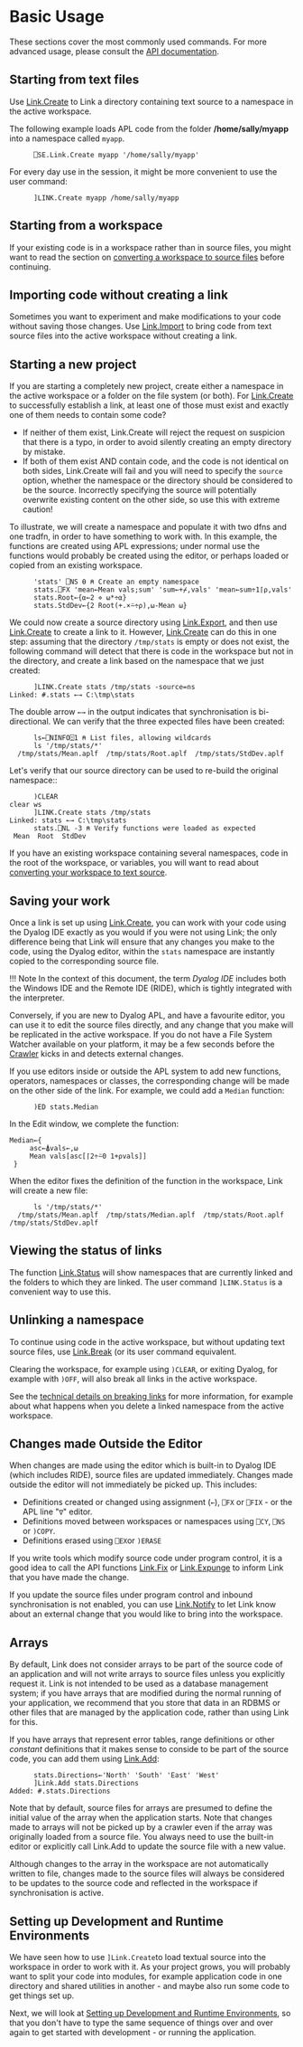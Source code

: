 # Basic Usage
These sections cover the most commonly used commands. For more advanced usage, please consult the [API documentation](/API).

## Starting from text files
Use [Link.Create](/API/Link.Create) to Link a directory containing text source to a namespace in the active workspace.

The following example loads APL code from the folder **/home/sally/myapp** into a namespace called `myapp`.

```APL
      ⎕SE.Link.Create myapp '/home/sally/myapp'
```

For every day use in the session, it might be more convenient to use the user command:
```APL
      ]LINK.Create myapp /home/sally/myapp
```

## Starting from a workspace
If your existing code is in a workspace rather than in source files, you might want to read the section on [converting a workspace to source files](WStoLink.md) before continuing.

## Importing code without creating a link
Sometimes you want to experiment and make modifications to your code without saving those changes. Use [Link.Import](/API/Link.Import) to bring code from text source files into the active workspace without creating a link.

## Starting a new project
If you are starting a completely new project, create either a namespace in the active workspace or a folder on the file system (or both). For [Link.Create](/API/Link.Create) to successfully establish a link, at least one of those must exist and exactly one of them needs to contain some code?

- If neither of them exist, Link.Create will reject the request on suspicion that there is a typo, in order to avoid silently creating an empty directory by mistake.
- If both of them exist AND contain code, and the code is not identical on both sides, Link.Create will fail and you will need to specify the  `source` option, whether the namespace or the directory should be considered to be the source. Incorrectly specifying the source will potentially overwrite existing content on the other side, so use this with extreme caution!

To illustrate, we will create a namespace and populate it with two dfns and one tradfn, in order to have something to work with. In this example, the functions are created using APL expressions; under normal use the functions would probably be created using the editor, or perhaps loaded or copied from an existing workspace.

```apl
      'stats' ⎕NS ⍬ ⍝ Create an empty namespace
      stats.⎕FX 'mean←Mean vals;sum' 'sum←+⌿,vals' 'mean←sum÷1⌈⍴,vals'
      stats.Root←{⍺←2 ⋄ ⍵*÷⍺}
      stats.StdDev←{2 Root(+.×⍨÷⍴),⍵-Mean ⍵}
```
We could now create a source directory using [Link.Export](/API/Link.Export.md), and then use [Link.Create](/API/Link.Create.md) to create a link to it. However, [Link.Create](/API/Link.Create.md) can do this in one step: assuming that the directory `/tmp/stats` is empty or does not exist, the following command will detect that there is code in the workspace but not in the directory, and create a link based on the namespace that we just created:

```apl
      ]LINK.Create stats /tmp/stats -source=ns
Linked: #.stats ←→ C:\tmp\stats
```
The double arrow `←→` in the output indicates that synchronisation is bi-directional. We can verify that the three expected files have been created:

```apl
      ls←⎕NINFO⍠1 ⍝ List files, allowing wildcards
      ls '/tmp/stats/*'
  /tmp/stats/Mean.aplf  /tmp/stats/Root.aplf  /tmp/stats/StdDev.aplf  
```
Let's verify that our source directory can be used to re-build the original namespace::

```apl
      )CLEAR
clear ws
      ]LINK.Create stats /tmp/stats
Linked: stats ←→ C:\tmp\stats
      stats.⎕NL -3 ⍝ Verify functions were loaded as expected
 Mean  Root  StdDev
```

If you have an existing workspace containing several namespaces, code in the root of the workspace, or variables, you will want to read about [converting your workspace to text source](WStoLink.md).

## Saving your work
Once a link is set up using [Link.Create](/API/Link.Create), you can work with your code using the Dyalog IDE exactly as you would if you were not using Link; the only difference being that Link will ensure that any changes you make to the code, using the Dyalog editor, within the `stats` namespace are instantly copied to the corresponding source file. 

!!! Note
	In the context of this document, the term *Dyalog IDE* includes both the Windows IDE and the Remote IDE (RIDE), which is tightly integrated with the interpreter.

Conversely, if you are new to Dyalog APL, and have a favourite editor, you can use it to edit the source files directly, and any change that you make will be replicated in the active workspace. If you do not have a File System Watcher available on your platform, it may be a few seconds before the [Crawler](/Crawler.md) kicks in and detects external changes.

If you use editors inside or outside the APL system to add new functions, operators, namespaces or classes,  the corresponding change will be made on the other side of the link. For example, we could add a `Median` function:

```apl
      )ED stats.Median
```

In the Edit window, we complete the function:

```apl
Median←{
     asc←⍋vals←,⍵
     Mean vals[asc[⌈2÷⍨0 1+⍴vals]]
 }
```

When the editor fixes the definition of the function in the workspace, Link will create a new file:


```apl
      ls '/tmp/stats/*'
  /tmp/stats/Mean.aplf  /tmp/stats/Median.aplf  /tmp/stats/Root.aplf  /tmp/stats/StdDev.aplf  
```

## Viewing the status of links
The function [Link.Status](../API/Link.Status.md) will show namespaces that are currently linked and the folders to which they are linked. The user command `]LINK.Status` is a convenient way to use this.

## Unlinking a namespace
To continue using code in the active workspace, but without updating text source files, use [Link.Break](../API/Link.Break.md) (or its user command equivalent.

Clearing the workspace, for example using `)CLEAR`, or exiting Dyalog, for example with `)OFF`, will also break all links in the active workspace.

See the [technical details on breaking links](/Discussion/TechDetails/#breaking-links) for more information, for example about what happens when you delete a linked namespace from the active workspace.

## Changes made Outside the Editor

When changes are made using the editor which is built-in to Dyalog IDE (which includes RIDE), source files are updated immediately. Changes made outside the editor will not immediately be picked up. This includes:

* Definitions created or changed using assignment (`←`), `⎕FX`  or `⎕FIX` - or the APL line "`∇`" editor.
* Definitions moved between workspaces or namespaces using `⎕CY`, `⎕NS` or `)COPY`.
* Definitions erased using `⎕EX`or `)ERASE`

If you write tools which modify source code under program control, it is a good idea to call the API functions [Link.Fix](/API/Link.Fix.md) or [Link.Expunge](/API/Link.Expunge.md) to inform Link that you have made the change.

If you update the source files under program control and inbound synchronisation is not enabled, you can use [Link.Notify](/API/Link.Notify.md) to let Link know about an external change that you would like to bring into the workspace.

## Arrays

By default, Link does not consider arrays to be part of the source code of an application and will not write arrays to source files unless you explicitly request it. Link is not intended to be used as a database management system; if you have arrays that are modified during the normal running of your application, we recommend that you store that data in an RDBMS or other files that are managed by the application code, rather than using Link for this.

If you have arrays that represent error tables, range definitions or other *constant* definitions that it makes sense to conside to be part of the source code, you can add them using [Link.Add](/API/Link.Add.md):

```apl
      stats.Directions←'North' 'South' 'East' 'West'
      ]Link.Add stats.Directions
Added: #.stats.Directions
```

Note that by default, source files for arrays are presumed to define the initial value of the array when the application starts. Note that changes made to arrays will not be picked up by a crawler even if the array was originally loaded from a source file.  You always need to use the built-in editor or explicitly call Link.Add to update the source file with a new value.

Although changes to the array in the workspace are not automatically written to file, changes made to the source files will always be considered to be updates to the source code and reflected in the workspace if synchronisation is active.

## Setting up Development and Runtime Environments

We have seen how to use `]Link.Create`to load textual source into the workspace in order to work with it. As your project grows, you will probably want to split your code into modules, for example application code in one directory and shared utilities in another - and maybe also run some code to get things set up.

Next, we will look at [Setting up Development and Runtime Environments](Setup.md), so that you don't have to type the same sequence of things over and over again to get started with development - or running the application.

